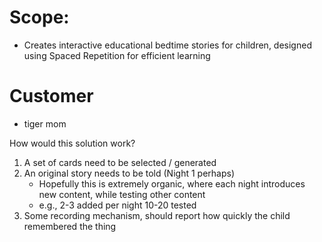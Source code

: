 # Scope:

- Creates interactive educational bedtime stories for children, designed using Spaced Repetition for efficient learning

# Customer

- tiger mom

How would this solution work?

1. A set of cards need to be selected / generated
2. An original story needs to be told (Night 1 perhaps)
   - Hopefully this is extremely organic, where each night introduces new content, while testing other content
   - e.g., 2-3 added per night 10-20 tested
3. Some recording mechanism, should report how quickly the child remembered the thing
